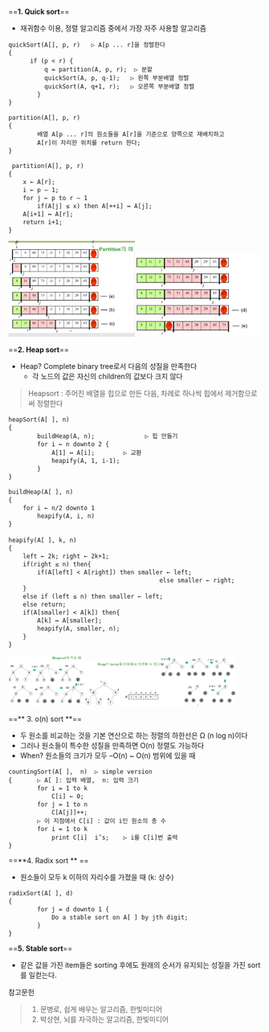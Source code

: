 ==**1. Quick sort**==
- 재귀함수 이용, 정렬 알고리즘 중에서 가장 자주 사용할 알고리즘
```
quickSort(A[], p, r)   ▷ A[p ... r]을 정렬한다 
{ 
      if (p < r) { 
          q = partition(A, p, r);  ▷ 분할 
          quickSort(A, p, q-1);   ▷ 왼쪽 부분배열 정렬 
          quickSort(A, q+1, r);   ▷ 오른쪽 부분배열 정렬 
        } 
} 
```
```
partition(A[], p, r) 
{ 
        배열 A[p ... r]의 원소들을 A[r]을 기준으로 양쪽으로 재배치하고 
        A[r]이 자리한 위치를 return 한다; 
}  
```
```
 partition(A[], p, r)
{ 
	x ← A[r]; 
	i ← p – 1;
	for j ← p to r – 1
		if(A[j] ≤ x) then A[++i] ↔ A[j];
	A[i+1] ↔ A[r];
	return i+1;
} 
```
<img src="./quicksort1.png" width="50%"><img src="./quicksort2.png" width="50%">

==**2. Heap sort**==
- Heap? Complete binary tree로서 다음의 성질을 만족한다
	- 각 노드의 값은 자신의 children의 값보다 크지 않다

> Heapsort
: 주어진 배열을 힙으로 만든 다음, 차례로 하나씩 힙에서 제거함으로써 정렬한다

```
heapSort(A[ ], n)
{
		buildHeap(A, n);              ▷ 힙 만들기
		for i ← n downto 2 {
			A[1] ↔ A[i];        ▷ 교환
			heapify(A, 1, i-1);
		}
}
```
```
buildHeap(A[ ], n)
{
	for i ← n/2 downto 1 
		heapify(A, i, n)
}

heapify(A[ ], k, n)
{
	left ← 2k; right ← 2k+1;
	if(right ≤ n) then{
		if(A[left] < A[right]) then smaller ← left;
		                                  else smaller ← right;
	}
	else if (left ≤ n) then smaller ← left;
	else return;
	if(A[smaller] < A[k]) then{
		A[k] ↔ A[smaller];
		heapify(A, smaller, n);
	}
}

```
<img src="./Heapsort1.png" width="30%"><img src="./Heapsort2.png" width="30%"><img src="./Heapsort3.png" width="30%">

==** 3. o(n) sort **==
- 두 원소를 비교하는 것을 기본 연산으로 하는 정렬의 하한선은 Ω (n log n)이다
- 그러나 원소들이 특수한 성질을 만족하면 O(n) 정렬도 가능하다
- When? 원소들의 크기가 모두 –O(n) ~ O(n) 범위에 있을 때

```
countingSort(A[ ],  n)  ▷ simple version
{		▷ A[ ]: 입력 배열,  n: 입력 크기
		for i = 1 to k 
			C[i] ← 0;
		for j = 1 to n 	
			C[A[j]]++;	
		▷ 이 지점에서 C[i] : 값이 i인 원소의 총 수
		for i = 1 to k 
		 	print C[i]  i’s;	▷ i를 C[i]번 출력
}
```
==**4. Radix sort ** ==
- 원소들이 모두 k 이하의 자리수를 가졌을 때 (k: 상수)
```
radixSort(A[ ], d)
{				
		for j = d downto 1 {
			Do a stable sort on A[ ] by jth digit;
		}
}
```

==**5. Stable sort**==

- 같은 값을 가진 item들은 sorting 후에도 원래의 순서가 유지되는 성질을 가진 sort를 일컫는다.


참고문헌
> 1) 문병로, 쉽게 배우는 알고리즘, 한빛미디어
> 2) 박상현, 뇌를 자극하는 알고리즘, 한빛미디어

